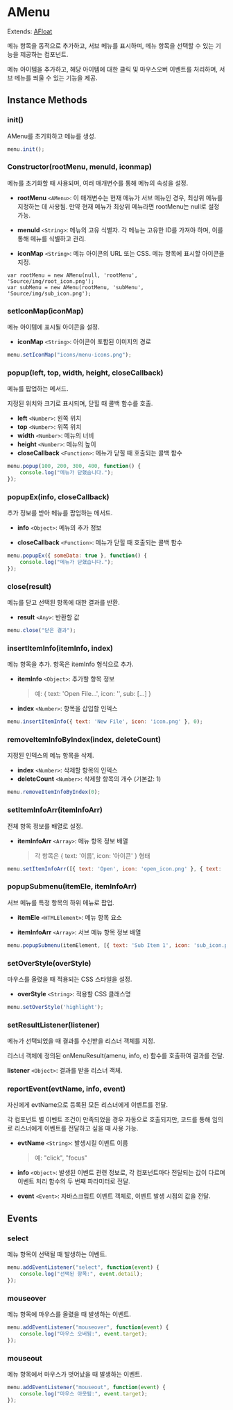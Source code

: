 # AMenu
Extends: [AFloat](https://wikidocs.net/275188)  

메뉴 항목을 동적으로 추가하고, 서브 메뉴를 표시하며, 메뉴 항목을 선택할 수 있는 기능을 제공하는 컴포넌트. 

메뉴 아이템을 추가하고, 해당 아이템에 대한 클릭 및 마우스오버 이벤트를 처리하며, 서브 메뉴를 띄울 수 있는 기능을 제공.

## Instance Methods  

### init()
AMenu를 초기화하고 메뉴를 생성.

```js
menu.init();
```

### Constructor(rootMenu, menuId, iconmap) 
메뉴를 초기화할 때 사용되며, 여러 매개변수를 통해 메뉴의 속성을 설정.

- **rootMenu** `<AMenu>`: 이 매개변수는 현재 메뉴가 서브 메뉴인 경우, 최상위 메뉴를 지정하는 데 사용됨. 만약 현재 메뉴가 최상위 메뉴라면 rootMenu는 null로 설정 가능.

- **menuId** `<String>`: 메뉴의 고유 식별자. 각 메뉴는 고유한 ID를 가져야 하며, 이를 통해 메뉴를 식별하고 관리.

- **iconMap** `<String>`: 메뉴 아이콘의 URL 또는 CSS. 메뉴 항목에 표시할 아이콘을 지정.

```
var rootMenu = new AMenu(null, 'rootMenu', 'Source/img/root_icon.png');
var subMenu = new AMenu(rootMenu, 'subMenu', 'Source/img/sub_icon.png');
```

### setIconMap(iconMap)
메뉴 아이템에 표시될 아이콘을 설정.

- **iconMap** `<String>`: 아이콘이 포함된 이미지의 경로  

```js
menu.setIconMap("icons/menu-icons.png");
```

### popup(left, top, width, height, closeCallback)
메뉴를 팝업하는 메서드. 

지정된 위치와 크기로 표시되며, 닫힐 때 콜백 함수를 호출.

- **left** `<Number>`: 왼쪽 위치  
- **top** `<Number>`: 위쪽 위치  
- **width** `<Number>`: 메뉴의 너비  
- **height** `<Number>`: 메뉴의 높이  
- **closeCallback** `<Function>`: 메뉴가 닫힐 때 호출되는 콜백 함수  

```js
menu.popup(100, 200, 300, 400, function() {
    console.log("메뉴가 닫혔습니다.");
});
```

### popupEx(info, closeCallback)
추가 정보를 받아 메뉴를 팝업하는 메서드.

- **info** `<Object>`: 메뉴의 추가 정보  

- **closeCallback** `<Function>`: 메뉴가 닫힐 때 호출되는 콜백 함수  

```js
menu.popupEx({ someData: true }, function() {
    console.log("메뉴가 닫혔습니다.");
});
```

### close(result)
메뉴를 닫고 선택된 항목에 대한 결과를 반환.

- **result** `<Any>`: 반환할 값  

```js
menu.close("닫은 결과");
```

### insertItemInfo(itemInfo, index)
메뉴 항목을 추가. 항목은 itemInfo 형식으로 추가.

- **itemInfo** `<Object>`: 추가할 항목 정보 

	> 예: { text: 'Open File...', icon: '', sub: [...] }
	
- **index** `<Number>`: 항목을 삽입할 인덱스  

```js
menu.insertItemInfo({ text: 'New File', icon: 'icon.png' }, 0);
```

### removeItemInfoByIndex(index, deleteCount)
지정된 인덱스의 메뉴 항목을 삭제.

- **index** `<Number>`: 삭제할 항목의 인덱스  
- **deleteCount** `<Number>`: 삭제할 항목의 개수 (기본값: 1)  

```js
menu.removeItemInfoByIndex(0);
```

### setItemInfoArr(itemInfoArr)
전체 항목 정보를 배열로 설정.

- **itemInfoArr** `<Array>`: 메뉴 항목 정보 배열 

	> 각 항목은 { text: '이름', icon: '아이콘' } 형태

```js
menu.setItemInfoArr([{ text: 'Open', icon: 'open_icon.png' }, { text: 'Close', icon: 'close_icon.png' }]);
```

### popupSubmenu(itemEle, itemInfoArr)
서브 메뉴를 특정 항목의 하위 메뉴로 팝업.

- **itemEle** `<HTMLElement>`: 메뉴 항목 요소  

- **itemInfoArr** `<Array>`: 서브 메뉴 항목 정보 배열  

```js
menu.popupSubmenu(itemElement, [{ text: 'Sub Item 1', icon: 'sub_icon.png' }]);
```

### setOverStyle(overStyle)
마우스를 올렸을 때 적용되는 CSS 스타일을 설정.

- **overStyle** `<String>`: 적용할 CSS 클래스명  

```js
menu.setOverStyle('highlight');
```

### setResultListener(listener)
메뉴가 선택되었을 때 결과를 수신받을 리스너 객체를 지정. 

리스너 객체에 정의된 onMenuResult(amenu, info, e) 함수를 호출하여 결과를 전달.

**listener** `<Object>`: 결과를 받을 리스너 객체.


### reportEvent(evtName, info, event)
자신에게 evtName으로 등록된 모든 리스너에게 이벤트를 전달. 

각 컴포넌트 별 이벤트 조건이 만족되었을 경우 자동으로 호출되지만, 코드를 통해 임의로 리스너에게 이벤트를 전달하고 싶을 때 사용 가능.

* **evtName** `<String>`: 발생시킬 이벤트 이름 

	> 예: "click", "focus"

* **info** `<Object>`: 발생된 이벤트 관련 정보로, 각 컴포넌트마다 전달되는 값이 다르며 이벤트 처리 함수의 두 번째 파라미터로 전달.

* **event** `<Event>`: 자바스크립트 이벤트 객체로, 이벤트 발생 시점의 값을 전달.


## Events
### select
메뉴 항목이 선택될 때 발생하는 이벤트.

```js
menu.addEventListener("select", function(event) {
    console.log("선택된 항목:", event.detail);
});
```

### mouseover
메뉴 항목에 마우스를 올렸을 때 발생하는 이벤트.

```js
menu.addEventListener("mouseover", function(event) {
    console.log("마우스 오버됨:", event.target);
});
```

### mouseout
메뉴 항목에서 마우스가 벗어났을 때 발생하는 이벤트.

```js
menu.addEventListener("mouseout", function(event) {
    console.log("마우스 아웃됨:", event.target);
});
```